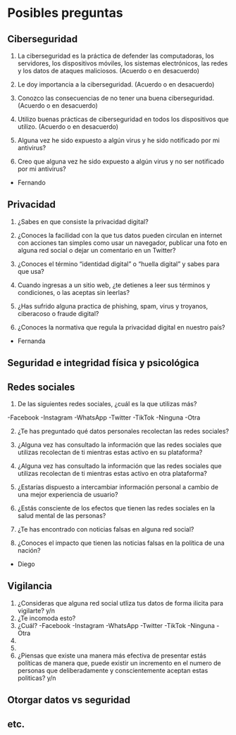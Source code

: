 # Posibles preguntas

## Ciberseguridad

1. La ciberseguridad es la práctica de defender las computadoras, los servidores, los dispositivos móviles, los sistemas electrónicos, las redes y los datos de ataques maliciosos. (Acuerdo o en desacuerdo)

2. Le doy importancia a la ciberseguridad. (Acuerdo o en desacuerdo)

3. Conozco las consecuencias de no tener una buena ciberseguridad. (Acuerdo o en desacuerdo)

4. Utilizo buenas prácticas de ciberseguridad en todos los dispositivos que utilizo. (Acuerdo o en desacuerdo)

5. Alguna vez he sido expuesto a algún virus y he sido notificado por mi antivirus?

6. Creo que alguna vez he sido expuesto a algún virus y no ser notificado por mi antivirus?

- Fernando

## Privacidad

1. ¿Sabes en que consiste la privacidad digital?

2. ¿Conoces la facilidad con la que tus datos pueden circulan en internet con acciones tan simples como usar un navegador, publicar una foto en alguna red social o dejar un comentario en un Twitter?

3. ¿Conoces el término “identidad digital” o “huella digital” y sabes para que usa?

4. Cuando ingresas a un sitio web, ¿te detienes a leer sus términos y condiciones, o las aceptas sin leerlas?

5. ¿Has sufrido alguna practica de phishing, spam, virus y troyanos, ciberacoso o fraude digital?

6. ¿Conoces la normativa que regula la privacidad digital en nuestro país?

- Fernanda

## Seguridad e integridad física y psicológica

## Redes sociales
1. De las siguientes redes sociales, ¿cuál es la que utilizas más?

-Facebook
-Instagram
-WhatsApp 
-Twitter 
-TikTok 
-Ninguna
-Otra

2. ¿Te has preguntado qué datos personales recolectan las redes sociales? 

3. ¿Alguna vez has consultado la información que las redes sociales que utilizas recolectan de ti mientras estas activo en su plataforma? 

4. ¿Alguna vez has consultado la información que las redes sociales que utilizas recolectan de ti mientras estas activo en otra plataforma?  

5. ¿Estarías dispuesto a intercambiar información personal a cambio de una mejor experiencia de usuario? 

6. ¿Estás consciente de los efectos que tienen las redes sociales en la salud mental de las personas?

7. ¿Te has encontrado con noticias falsas en alguna red social?

8. ¿Conoces el impacto que tienen las noticias falsas en la política de una nación?
- Diego

## Vigilancia
1. ¿Consideras que alguna red social utliza tus datos de forma ilicita para vigilarte? y/n
2. ¿Te incomoda esto?
3. ¿Cuál?
-Facebook
-Instagram
-WhatsApp 
-Twitter 
-TikTok 
-Ninguna
-Otra 
4.
5. 
6. ¿Piensas que existe una manera más efectiva de presentar estás políticas de manera que, puede existir un incremento en el numero de personas que deliberadamente y conscientemente aceptan estas politicas? y/n

## Otorgar datos vs seguridad

## etc.
